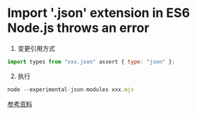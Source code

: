# Import '.json' extension in ES6 Node.js throws an error

1. 变更引用方式
```js
import types from "xxx.json" assert { type: "json" };
```
2. 执行  
```js 
node --experimental-json-modules xxx.mjs
```

[参考资料](https://stackoverflow.com/questions/60205891/import-json-extension-in-es6-node-js-throws-an-error)

